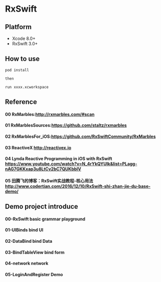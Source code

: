 # RxSwift 

## Platform
* Xcode 8.0+
* RxSwift 3.0+


## How to use

~~~
pod install

then

run xxxx.xcworkspace
~~~


## Reference

#### 00 RxMarbles:<http://rxmarbles.com/#scan>
#### 01 RxMarblesSources:<https://github.com/staltz/rxmarbles>
#### 02 RxMarblesFor_iOS:<https://github.com/RxSwiftCommunity/RxMarbles> 
#### 03 ReactiveX <http://reactivex.io>
#### 04 Lynda Reactive Programming in iOS with RxSwift <https://www.youtube.com/watch?v=N_4rYkQYUlk&list=PLagg-nAG7GKKxap3u8LtCv2bC7QUKbbIV>
#### 05 田腾飞的博客：RxSwift实战教程-核心用法<http://www.codertian.com/2016/12/10/RxSwift-shi-zhan-jie-du-base-demo/>



## Demo project introduce

#### 00-RxSwift basic grammar playground

#### 01-UIBinds bind UI 

#### 02-DataBind bind Data

#### 03-BindTableView bind form

#### 04-network  network

#### 05-LoginAndRegister Demo

